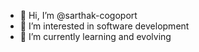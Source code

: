 - 👋 Hi, I’m @sarthak-cogoport
- 👀 I’m interested in software development
- 🌱 I’m currently learning and evolving

<!---
sarthak-cogoport/sarthak-cogoport is a ✨ special ✨ repository because its `README.md` (this file) appears on your GitHub profile.
You can click the Preview link to take a look at your changes.
--->

